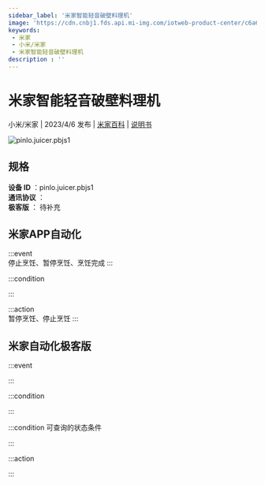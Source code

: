 ```yaml
---
sidebar_label: '米家智能轻音破壁料理机'
image: 'https://cdn.cnbj1.fds.api.mi-img.com/iotweb-product-center/c6a6eb0afae29915d07fd61ec3e0a9c3_1675134754622.png?GalaxyAccessKeyId=AKVGLQWBOVIRQ3XLEW&Expires=9223372036854775807&Signature=f4a70q9bKTbsLOxd4LJIrvPbAn4='
keywords: 
 - 米家
 - 小米/米家
 - 米家智能轻音破壁料理机
description : ''
---
```

# 米家智能轻音破壁料理机

小米/米家 | 2023/4/6 发布 | [米家百科](https://home.mi.com/webapp/content/baike/product/index.html?model=pinlo.juicer.pbjs1) | [说明书](https://home.mi.com/views/introduction.html?model=pinlo.juicer.pbjs1&region=cn)

![pinlo.juicer.pbjs1](https://cdn.cnbj1.fds.api.mi-img.com/iotweb-product-center/c6a6eb0afae29915d07fd61ec3e0a9c3_1675134754622.png?GalaxyAccessKeyId=AKVGLQWBOVIRQ3XLEW&Expires=9223372036854775807&Signature=f4a70q9bKTbsLOxd4LJIrvPbAn4=)

## 规格  
> 
**设备 ID** ：pinlo.juicer.pbjs1  
**通讯协议** ：  
**极客版**  ： 待补充 


## 米家APP自动化  

:::event  
停止烹饪、暂停烹饪、烹饪完成
:::

:::condition  

:::

:::action   
暂停烹饪、停止烹饪
:::

## 米家自动化极客版  

:::event  

:::

:::condition  

:::

:::condition 可查询的状态条件  

:::

:::action  

:::

        

